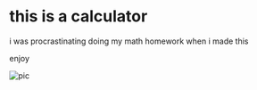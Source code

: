 # this is a calculator

i was procrastinating doing my math homework when i made this

enjoy

![pic](https://cdn.discordapp.com/attachments/749779300181606411/896218637596250132/unknown.png)
